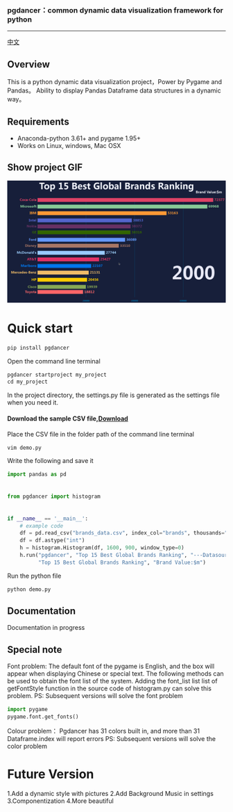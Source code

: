 ### pgdancer：common dynamic data visualization framework for python
-----

[中文](README.md)


## Overview
This is a python dynamic data visualization project，Power by Pygame and Pandas。
Ability to display Pandas Dataframe data structures in a dynamic way。

## Requirements
* Anaconda-python 3.61+ and pygame 1.95+
* Works on Linux, windows, Mac OSX

## Show project GIF

![image](docs/images/demo.gif)

# Quick start

```python
pip install pgdancer
```

Open the command line terminal

```python
pgdancer startproject my_project
cd my_project
```

In the project directory, the settings.py file is generated as the settings file when you need it.
#### Download the sample CSV file,[Download](examples/brands_data.csv)
Place the CSV file in the folder path of the command line terminal

```python
vim demo.py
```

Write the following and save it

```python
import pandas as pd


from pgdancer import histogram


if __name__ == '__main__':
    # example code
    df = pd.read_csv("brands_data.csv", index_col="brands", thousands=",").fillna(0)
    df = df.astype("int")
    h = histogram.Histogram(df, 1600, 900, window_type=0)
    h.run("pgdancer", "Top 15 Best Global Brands Ranking", "---Datasource:https://www.interbrand.com", \
          "Top 15 Best Global Brands Ranking", "Brand Value:$m")

```

Run the python file
```python
python demo.py
```

## Documentation
Documentation in progress

## Special note
Font problem: The default font of the pygame is English, and the box will appear when displaying Chinese or special text.
The following methods can be used to obtain the font list of the system. Adding the font_list list list of getFontStyle function in the source code of histogram.py can solve this problem.
PS: Subsequent versions will solve the font problem
```python
import pygame
pygame.font.get_fonts()
```
Colour problem：
Pgdancer has 31 colors built in, and more than 31 Dataframe.index will report errors
PS: Subsequent versions will solve the color problem

# Future Version
1.Add a dynamic style with pictures
2.Add Background Music in settings
3.Componentization
4.More beautiful 